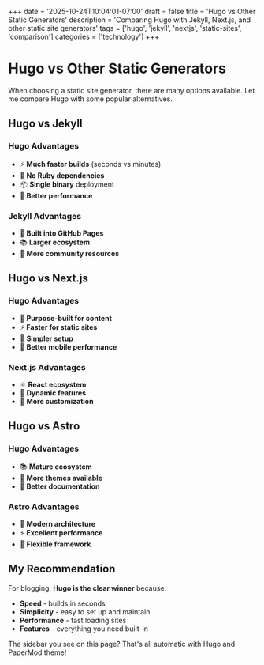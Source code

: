+++
date = '2025-10-24T10:04:01-07:00'
draft = false
title = 'Hugo vs Other Static Generators'
description = 'Comparing Hugo with Jekyll, Next.js, and other static site generators'
tags = ['hugo', 'jekyll', 'nextjs', 'static-sites', 'comparison']
categories = ['technology']
+++

# Hugo vs Other Static Generators

When choosing a static site generator, there are many options available. Let me compare Hugo with some popular alternatives.

## Hugo vs Jekyll

### Hugo Advantages
- ⚡ **Much faster builds** (seconds vs minutes)
- 🚀 **No Ruby dependencies**
- 📦 **Single binary** deployment
- 🎯 **Better performance**

### Jekyll Advantages
- 🔧 **Built into GitHub Pages**
- 📚 **Larger ecosystem**
- 👥 **More community resources**

## Hugo vs Next.js

### Hugo Advantages
- 🎯 **Purpose-built for content**
- ⚡ **Faster for static sites**
- 🔧 **Simpler setup**
- 📱 **Better mobile performance**

### Next.js Advantages
- ⚛️ **React ecosystem**
- 🔄 **Dynamic features**
- 🎨 **More customization**

## Hugo vs Astro

### Hugo Advantages
- 📚 **Mature ecosystem**
- 🎨 **More themes available**
- 📖 **Better documentation**

### Astro Advantages
- 🚀 **Modern architecture**
- ⚡ **Excellent performance**
- 🔧 **Flexible framework**

## My Recommendation

For blogging, **Hugo is the clear winner** because:
- **Speed** - builds in seconds
- **Simplicity** - easy to set up and maintain
- **Performance** - fast loading sites
- **Features** - everything you need built-in

The sidebar you see on this page? That's all automatic with Hugo and PaperMod theme!

